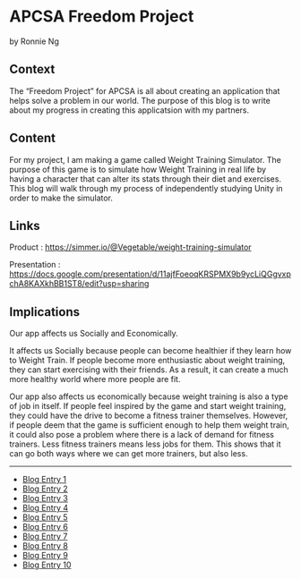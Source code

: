 # APCSA Freedom Project
by Ronnie Ng

## Context
The “Freedom Project” for APCSA is all about creating an application that helps solve a problem in our world. The purpose of this blog is to write about my progress in creating this applicatsion with my partners.

## Content
For my project, I am making a game called Weight Training Simulator. The purpose of this game is to simulate how Weight Training in real life by having a character that can alter its stats through their diet and exercises. This blog will walk through my process of independently studying Unity in order to make the simulator.

## Links

Product : https://simmer.io/@Vegetable/weight-training-simulator 


Presentation : https://docs.google.com/presentation/d/11ajfFoeoqKRSPMX9b9ycLiQGgvxpchA8KAXkhBB1ST8/edit?usp=sharing

## Implications

Our app affects us Socially and Economically.

It affects us Socially because people can become healthier if they learn how to Weight Train. If people become more enthusiastic about weight training, they can start exercising with their friends. As a result, it can create a much more healthy world where more people are fit. 

Our app also affects us economically because weight training is also a type of job in itself. If people feel inspired by the game and start weight training, they could have the drive to become a fitness trainer themselves. However, if people deem that the game is sufficient enough to help them weight train, it could also pose a problem where there is a lack of demand for fitness trainers. Less fitness trainers means less jobs for them. This shows that it can go both ways where we can get more trainers, but also less.

---

* [Blog Entry 1](entries/entry01.md)
* [Blog Entry 2](entries/entry02.md)
* [Blog Entry 3](entries/entry03.md)
* [Blog Entry 4](entries/entry04.md)
* [Blog Entry 5](entries/entry05.md)
* [Blog Entry 6](entries/entry06.md)
* [Blog Entry 7](entries/entry07.md)
* [Blog Entry 8](entries/entry08.md)
* [Blog Entry 9](entries/entry09.md)
* [Blog Entry 10](entries/entry10.md)
